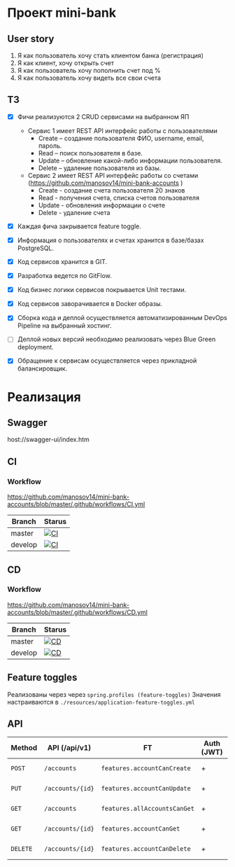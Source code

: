 # Проект mini-bank

## User story
1. Я как пользователь хочу стать клиентом банка (регистрация)
2. Я как клиент, хочу открыть счет
3. Я как пользователь хочу пополнить счет под %
4. Я как пользователь хочу видеть все свои счета

## ТЗ
- [x] Фичи реализуются 2 CRUD сервисами на выбранном ЯП
  - Сервис 1 имеет REST API интерфейс работы с пользователями
    - Create – создание пользователя ФИО, username, email, пароль.
    - Read – поиск пользователя в базе.
    - Update – обновление какой-либо информации пользователя.
    - Delete – удаление пользователя из базы.
  - Сервис 2 имеет REST API интерфейс работы со счетами (https://github.com/manosov14/mini-bank-accounts )
    - Create - создание счета пользователя 20 знаков
    - Read - получения счета, списка счетов пользователя
    - Update - обновления информации о счете
    - Delete - удаление счета
- [x] Каждая фича закрывается feature toggle.
- [x] Информация о пользователях и счетах хранится в базе/базах PostgreSQL.
- [x] Код сервисов хранится в GIT.
- [x] Разработка ведется по GitFlow.
- [x] Код бизнес логики сервисов покрывается Unit тестами.
- [x] Код сервисов заворачивается в Docker образы.
- [x] Сборка кода и деплой осуществляется автоматизированным DevOps Pipeline на выбранный хостинг.
- [ ] Деплой новых версий необходимо реализовать через Blue Green deployment.
- [x] Обращение к сервисам осуществляется через прикладной балансировщик.


# Реализация
## Swagger
host://swagger-ui/index.htm
## CI
### Workflow
https://github.com/manosov14/mini-bank-accounts/blob/master/.github/workflows/CI.yml

| Branch  | Starus |
|---------|--|
| master  |[![CI](https://github.com/manosov14/mini-bank-accounts/actions/workflows/CI.yml/badge.svg?branch=master)](https://github.com/manosov14/mini-bank-accounts/actions/workflows/CI.yml)|
| develop |[![CI](https://github.com/manosov14/mini-bank-accounts/actions/workflows/CI.yml/badge.svg?branch=develop)](https://github.com/manosov14/mini-bank-accounts/actions/workflows/CI.yml)|

## CD
### Workflow
https://github.com/manosov14/mini-bank-accounts/blob/master/.github/workflows/CD.yml

| Branch  | Starus |
|---------|--|
| master  | [![CD](https://github.com/manosov14/mini-bank-accounts/actions/workflows/CD.yml/badge.svg?branch=master)](https://github.com/manosov14/mini-bank-accounts/actions/workflows/CD.yml) |
| develop | [![CD](https://github.com/manosov14/mini-bank-accounts/actions/workflows/CD.yml/badge.svg?branch=develop)](https://github.com/manosov14/mini-bank-accounts/actions/workflows/CD.yml) |




## Feature toggles
Реализованы через  через `spring.profiles (feature-toggles)`
Значения настраиваются в `./resources/application-feature-toggles.yml`

## API
| Method | API (/api/v1)    | FT                           | Auth (JWT) | Description             |
| --- |------------------|------------------------------| --- |-------------------------|
| `POST` | `/accounts`      | `features.accountCanCreate`  | \+ | Create account          |
| `PUT` | `/accounts/{id}` | `features.accountCanUpdate`  | \+ | Update account          |
| `GET` | `/accounts`      | `features.allAccountsCanGet` | \+ | Get all accounts        |
| `GET` | `/accounts/{id}` | `features.accountCanGet`     | \+ | Get all accounts        |
| `DELETE` | `/accounts/{id}` | `features.accountCanDelete`  | \+ | Delete account          |